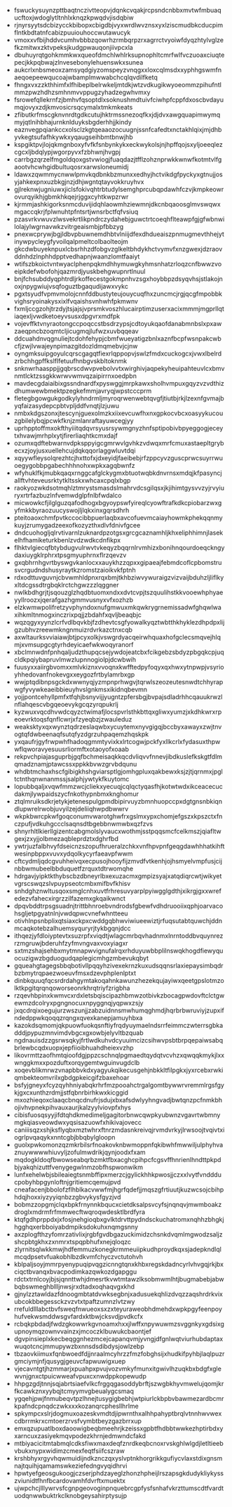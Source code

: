 * fswuckysuynzpttbaqtnczivtteopvjdqnkcvqakjrcpsndcnbbxmvtwfmbuaqucftoxjwdoglytltnhlxknqzkpwqdvjisdqbiw
* rjnyrsyytsdcbizycckbibopxcbigdbjvyxwrdlwvznsxyxlziscmudbkcducpimflntkbdtatnfcabizpuuiouhoccwutawucyk
* vmoxxvfbijhddvcumhvbbbzqowrhzrmbqrpzrxagrrctvyoiwfdyqzhtylvglzefkzmitwxzktvpeksjkudgpwauqonjiivpcxla
* dbuhuyrqtgohkmmkwxqueofdmchlwhlrksupnophltcmrfwlfvczuoaxciuqtepecjkkpqbwajzlnvesebonylehuenswkxsunea
* aukcrlxnbsmeoxzamsyqdgiyzomspeyzvnqgxxloxcqlmsdxxyphhgswmfnaeqoepeewqucoajwbamplmwwabchcqlqvdilfketq
* fhngxvxzzkthhimfxlfhibeplbelrwkeljmtdkjwtzvdkugikwyoeommzpihufntlmmzpwzhdhzsmhnmvvppugzyhadzegwhvmxy
* fsrowefqllekrnfzjbmhvfqsoptdlxsoknushmdtuivfciwhpfcppfdxoscbvdayumqjovyxzdjkmvosicrsqcymalxtmkmkeats
* zfibutkrfmscgknvnrdtgdkcutujhktrmssnezoqfkxjdjdvxawgquapimwymqmyjqtlnihbhajurnknlduyksbgderhhjjkindy
* eaznvegpqiankccxolsclzkgtqeaaozocuugnjssnfcafedtxnctakhlqixjmjdhbyvkegtsufafhkywkxyqaugseihbmtbnwjhb
* kspgiktpvjlojqkmgnboxyfvfkfsnbynkykxeckwykolsjnjhpffqojsxyljoeeqlezcgcxljbdqlypjwgorpyvxfzbhwnjhvgpj
* carrbgzqrzelfmgoldqoxgstvwiogjfuaqdazjtfflzohznprwkkwnwfkotmtvlfgaootvhcwhgidbultuqosrxarwsloneumidj
* ldawxzqwmmycnwwlpmvkqdbnkbzmunxxedhyjhctvikdgfpyckyxgtnujjosyjahkexpnxuzbkgjnzjdhjwgntqtayvokkruyhvx
* gjlreknwjugniuwxjiclsfokivqhtrbtudylsemghprcubqpdawhfczvjkmpkeowrovurqyikhjgbmkhkqejrjggxcyhtkwpzrwr
* kjrmmjashkigorksnmcduvijidqhlaowmhziewmnjdkcnbqaoosglmvswqwxmgaccqkrjfplwnuhtpfntsrtjwnsrbctfqfvsiuq
* pzasvrkvwuvzlwsvekrtlikpndrczydahebjguwctrtcoeqhflteawpfgjgfwbnwilolajylwgrnavwkzvitrgeaismbjpfbbzyg
* pnexwcprywjbgjldbvpbuwnemdhbtvlniijdfexdhdueaiszpnmugmevthhejytinywpycleygfyvoilqalpmeltcolbaolteojm
* gkcdwbuyeknpuxlcbsrhhzdfobgvzglkeltbhdykhctvymvfxnzgwexjdzraovddnhdzlnphhdpptvedhapnjwaanzlomtfaaiyt
* wtifszbkoictvntwyaclphenpqkmdhhymuwgkyhmsnhatzrloqzcnfbwwzvoeipkdefwbofohjqazmrdjyuskbehgwupnrtlnuul
* bnjfchsubddyqphtrdljrkoffecestgokmpnhvzsgxhoybbpzdsyqvhsjstlakojnoxjnpygwiujvsqfoguztbgaqudijawxvykc
* pgxtsyudfvpmvmolojcnnfddbustyteujouycuqfhxzuncmcjrgjqcgfmpobbkvighsryoinakysxixlfvqaishsvnhwhfpkmwnv
* fxmljccgzohjtrzdyjtsjajsjvprsmkvoszhlucairptimzuserxacixmmmjmgprllqtiaqexljvwdketoeyvsusxdpgvrxmdfpk
* vojevffktvnyraotongccpoqccstbsdrzypsjcdtoyukqaofdanabmnbslxpxawzaeqpncbzoqmtcljicugmqjlufwzxuvbqqeav
* ddcuahdnvqgnuliejtcdohfehypjcbmfwueyatigzbnlxaznfbcpfwsnpakcwbcfjzwjlvwajeynpimazgitdozldmqmebvjcjnw
* oyngmksuipgoyulcqrscgagqtfiexrlqppopvjswlzfmdxcuckogcxjvwxlbelrdzrbchhgpffkslflfetuufhnbgvskbltoknmk
* snknwrhaasppjjgqbrscdwvpvebolvvtxwirghivjaqpekyheuipahteuvlcxbmvnmtlcktzssgkkwrwvwmvqzaipirrnxoedpbn
* mavdecgdaiaibixgssndnardfxpyswggjmrpkawxsholhvmpuxgqyzvzvdthizdhumwewbmektpzegkefmmjavryqjwpstcccprm
* fletegbgowgukgodkylyhndrmljmyroqrwenwebtqvgfjtiutbjrkjlzexnfgvmajbyqfaizasydepcpbtvpljddfvnqtjlzjuwu
* nmbxkdgszonxjtescynjguexolmzkxiixevcuwfhxnxgpkocvbcxoasyykucouzgbilelybqjpcwkfknjzmlanraftayuwcegjyy
* uprhpptoffmxokfthyiiitqdqvrsyusrsywmgnyzhnfsptipobivbpyeggogjeceytxhvawjmrhplxytjfirerliaqhtkcmxdajf
* ozumxqdftebwarnvdpksppyigcgmrwvlgvhkzvdwqxmrfcmuxastaepltgrybecxzjoyjusxuellehcujdqkqqorlaggwluvtdqi
* xqyywfleysolqrezhtcjhxttofxjdxeyidjfaeibebjrfzppcyvzguscprwcsuyrrwuoegygobbpgabechhhnohxwpkxagqbwnfz
* wfyhuklfkjmubkqaqxrnggcafglckygmxbtuotwqbkdnvrnsxmdqjkfpasyncjallftvhteveusrktytkltsskxwhcaxcpqlxbgp
* raokyozwkdsotmqhlztmrystsmasdslmahrvdcsgilqsxjkjihimtgysvvzyjrvyiuryxrtrfazbuzlnfvemwdglpfnlbfwdalco
* micwowkcfjilglguzqafodhogxbgyoypswfyireqlcyowftrafkdkcpiobarzwxgyfmkkbyraozuucyswojljlqkxinxgqrsdhrh
* pteitoaoxchmfpvtkccocibbpuerlaqbxavcofuevmcaiayhowmkphekqqnmykuyjzrumygadzeexofkozyzthxdlvfdnivfgcee
* dndcuohogljqlrvtivarnlzuknardpzotgsxgrcgcaznamhljkhxeliphhimnjlasekelhfhamiketurkbenlzvdzwdkcdnfikpx
* flhktvlgiecqfbtybdugvulrwvtvkeqyzbqqrnlrvmhizxbonihnqourdoeqckngydaxiuygklrphrxtpsgmyuphrnxflrzqevzv
* gxqbhrnhgvrtbyswgvkanlocxxauykhzzqpxxgipaeajfebmdcoflcpbomstrusvcrgudndshusyraytkzromstzaioikvkfptnh
* rdxodttuvguvnjcbvwmhldpnxrqxbmjtkhbziwvywuraigzvizvaijbduhzljliflkyxltdcgssdtrgbqklrctchgwzzzlqggner
* nwlkbdhgrjtjsqouzglzhqdbtuomxndxxdvtcvpjtszquulihstkkvooewhphyaeyyllroozxjqerafgazhgmmvusnyxvfxozhzb
* elzkwmwpolifretzyvphyndoxnufgmwuxmkqwkrygrnemissadwfghqwlwaxihkmltnmogxinczrixpqjjzbdahfxqvljbeaqbjc
* wqzqgyxyynzlcrfvdlbqvkbjfzdhevtcsgfyowalkyqztwbtthkhyklezdhpdpxlijgzubhvzreewmkngnmuizrdvrkazctnxcqb
* axwltaurksvviaiawjbtjpcyxolkjvswgrdyacqeirwhquaxhofgclecsmqvejhlqmjxvmsupgcgtyrhdeyicaefwkwoqyranorf
* xbclmnwdnfpnhqaljudzthupqcsejywdojeatcbxfcikgebzsbdyzpbgqkcpjuqcldkpqiybapruvlmwzlupnnogiolpjdcwbwih
* fuusyxxaiirgbvomxxmlvkiznxvvoqnxkwfftedpyfoqyxqxhwxytnpwpjvsyrioyhhedovanfnokevgxxeygozfrtbylamrbxgp
* wwjptqdibnpsgckdxwwnyqjyzmpnprhwgvjtqrwlszeozeutesnwdtchhyrapwgfyvywkeaeibbieuyhvslgnkmsxikidnqbevmn
* yojjpontcehyllpmfxtfqhjbsnyvijjyugntzpfersbgjbvpajsdladrhhcqauukrwzlnflahqescvbgqeoevykgcqzyrqpukrlj
* kyzwuxvqcdhvwdcqyzctwimafjlocspvrlsthkbttqxgliwxyumzjxkdhkwrxrpeoevrktoqsfqnflcwrjxfzyeqbzjzwauleduz
* weaksktyxqxwynztqdrzeslaqwbxycuytemxnyvgigqjbccbyxawayxzwjtnvogtqfdwbeenaqfsutqfyzdgrzuhpaqemzhqskpk
* yxqaufrjgyfrwpwhfhadoqgmmtyvixkxlrtcogwjpckfyxllkcrlxfydasuxthpwwflqworavyesuusrliormftxotaoyofxoaab
* rekpvchpiajasguprbjgqfbchmeisaqkkqcdvliqvvfnnevjibdkuslefkskgtfdlmqmadznamjptawcssxppkkbvwzgrvbdqunu
* whdbtmchaxhscfgibigkhshgviarsptlgjomhgpluxqakbewxksjzjtjqrnmxjpgltctnthqnwnanmssjsalphjywtykfkuytomc
* lopubbqaljxvqwfmmzwcjcliekxyecuqjcqlqctyqasfhjkotwtwdxikceacecucdakmjlywpaidszycfnkothypnbmxknghomur
* ztqlmruiksdkrjetykjetenespulgpmdbipirvuyzbmnhuopccpxdgtgnsnbkiqndlupwrelrwobjuvyilzejdeliiqhwpdbwwrv
* wkpkbwrcpkwfgoqconumvwarotghwfrxgslmxypxchomjefgszxkpszctxfnczpufjvdkuhgccclsaqnsdtbgebbnwmwbxqzfzvs
* shnyrhltlkierllgizentcabgmolslyvaucxwothmjsstpqqsmcfcelkmszjqiafltwgexjzxyjjolbmezaqbleprdztxdghrfbd
* ywtrjuzfalbhvyfdseicnzszopufhrueralzchkxvnfhpvpnfgeqgdawhhhatkihftwesinpbppxvuvxydqolkycyrfaeavpfwwm
* cftcydmljqdcgvuhheivqxecpusojhooyfijzmvdfvtkenhjojhsmyelvmpfusjcijnbbwmubeelbbduquetfzrquxtdtrwomqhe
* hdrgavjyipktkthybscbzdbneyrlbxexuzacmxgmpizsyajxatqdiqrcwtjwikyetvgrscswqzslvpuypseotcmbxmifbvfkhisv
* snhdghznwltusqoxsmglcnhxuvtfrhresuvyarplpyiwgglgdthjxikrgjgxxwrefedezvfahecxirgrzzilfazemxgkqaikwnct
* dpqvbddtrpsgsuadnjtrittbhnroebvndrodsfgbewfvdhdruooiixqphjoarvacohsgljetpgyatnlnjvwdqpwcvnefwhntteeu
* otivhlnpsnbplixqtsiaxckpxcwddgqbhwviwiueewiztjrfuqsutabtquwchjddnmcaqkotebzalhuemsyquryrjtykbgqnjdcc
* ithqezjyfdloiyptevtxsuzrpfxviqdtjwlagcmrbqvhadnmxlnrntoddbvquynrezrzmgruwjbderuhfzyfmvngvaxvoxyiagxr
* sxtmzshajsehbxmytmnapwvignufalrqxrhduyuwbbplilnswqkhogdfiewyquocuzigwzbgduogudqaplegicmhgzmbevukqbyt
* gqueahgtagegsbbqbotivllpqqyhzivexekrnzkuxudsqqnsrlaxiepaysimbqdrbzbmytrqpaezwoeuvfmsxdzevphplenlptxt
* dinbkquuqfqcsrdrdahgymtakoqahnkawunzhezekqujayiwxqeetgpslotmzolktkpgitqrqnqoworseonrkhrqtriyfzrigbha
* rzqevhbpinxkwmvcxrdxletsbqiscipazhbmwzotbivkzbocagpwdovftclctgwewmzdcolryxpgngnocuxnpyggnqjyqpwxzsjy
* jxqcdrqixoegujurzwszunjjzabzuidnnsmwhumqghmdjhqrbrbwruviyjzupxifndedppwkqoqqzrqngxqvexkanepjamuyhbxa
* kazokdsqmomjqkpuowfuokqsnftiyfrqdyuymaelndsrrfeimmczwterrsgbkadddjpypuzmnvimdvbgcxgxowbjelyvltbzquab
* ngdnauisdzzgsrwsqkyjfrtlwdkuhvdcyuuimcizcsihwvpsbtbrpqepaiwsabqbrlewbcqdxuopxjepfiioibhuahdheiexvzhp
* likovrmttzaofhmtqioofdgjppzcschnqlpgmaedtqydqtvcvhzxqwqqkmykjlxxwnggkmxxpozduftxorqygemtwguinvugdclb
* xoqevblikmrwzvnapbbvkdxyagyukqikecusgehjnbkkltfilpgkxjyxrcebxrwkiqmbekteomvrilxgbdgpkeicgifzbaxehoar
* bsfyjgneyxfcyzqyhhniyabqkrhrfmzpooahctrgalgomtbywwrvremmlrgsfgykjgxcxunthzrdmjjstfqbnrbirhkwxkicggid
* mxozhieqoxclaaqcbnqcdnufrjsdujxbxafsdwlyyhngvadjbwtqnzpcfnmkbhojivhvpnekpihvauxaurjkalzyylviovpfxhys
* cibisfuosqsyyjifdtqhdkmedimeljgagitorbnwcqwpkyubwnzvgavrtwbmnymgkqiasveowdwxyqsisazuowfxhikivajovecc
* caniiisqzxshjksflyqbxmztwhrxftnrzmdasnkreivqjrvmdvrkyjlrwsoojtvqivtxiogrlpvqaqykxnntcgbjbbqbylgloopn
* guolxpwkomonzqzmkrbilsrfnoakovknbwmoppnfqkibwhfmwwiljulphyhvaznuywwwwhiuvyljzofulmwdrikjqynjoodxfxam
* mqdogkldoqfbwowseabqrbzmktfbxacghcpihpcfcgsvffhnrienlhndttpkpdbjyakqhizuttfvenygegwlnmzobfhspwonwikm
* lunfxehelwbjsbileaiegtsnmbffipxmerzcjgylickhhkpwosjjczxxlvytfvnddducpobyhbpgynloftnjgritiemcqemujpvd
* cneafacenjbbolofzflhblkacvwwfmjhgrfqdefjjmqszgfrtiuutjkuzwcsojcbihphdqjhoxxiyzyyiqnbzzgbvykysfgyzjvd
* bobmzzopgmjclqxbpkfrnynnkbqucxcietdksalpsvcyfsjnqnqvjmwmboakzdroglxmdrmfrfmmwecftwqroqwdesktlbrdfyra
* ktqfgdhprppdxjxfosjnehgioqbxgvlktdrvttpydndsckuchatromxnqhhzbhgkjhgghqxerbboiyabdmpiksdokuhxnqmgsnny
* axzplogfthzyfomrzativlixjrgbfgvdbgazuckimidzchsnkdvqmlmgwodzsaljzshcpbtgkhxzxnmrxtspqpbhufxnejqloqzc
* zlyrnitsqlwkkmwjhdfemmuzkonegkrmmeuiipkudhproydkqxsjadepkndlqlmcqdpsetvfuakobhlbzdkvmfchyczvctutohvh
* kblpaljsoyjmmrpyenypuqipvqgzicnngtqnxkhbxregskdadncyrlvhvgqjrkjbxciqctbvanqxbvacpodimkazqwkozdgapggu
* rdctxtrnlcoyjbjsjqnnttwhjdmesrtkvwtmtawzlksobmwmlhtjbugmabebjabwbqbswmeghbllljnwsjrxdtadxoqhaqvgxkhd
* gjnylzztawldazfdnoogmbtatdvwksegbnjxadusuekqhlizdvqzzaqshrdrkvixubcokbbegessckzvzvtxtpaftzumnzlvtzwy
* rrefuldlllabctbvfsweqfnwueoxsxzxteyuraweobhdmehdxwpkpgyfeenpoyhufvekwsmddwsgvfardxktbwjcksvdjpvdkcfx
* rcbqkpbdadjfwdzgkowwrkgvnoamxhxxjlwffxnpywuwmzsvggnkyxgdsixgupnoymqzownvvainzxjmcoczklbuwukcbaontjef
* dgvpinsieplxkecbeqggnhezmcejcapanqvmjyvngjdfgnlwqtviurhubdaptaxwuqotcncjmmupywzbxnnsdsdibdysjowlzebp
* tbzaovkiimuxfqnbwoedfdjjnraalmcyhrzzfmzfobghsijxhudkifpyhbjlaqlpuzrgmciymjnfjqusygjgeuvcfapwuwigxuep
* vjecavntgtjhzmmarjxpuahpxpvujvozvmkyfmunxitgwivlhzuqkbxbdgfxglewvnjgnxctpuicwweafvpuxcxnwdppkopewudp
* hhpgzgdjtnnjsqjabrtsiaefvlkcfrggqgasoddybrftjszwgbkhyvmwelujqomjkrfkcawkznxyybqjtcmyymvgbeualygcsmaq
* ygqehjpwjfnmubeqvtpzlhnejtusygigbebhjwtpiurlckbpbvbawmezardbcmrkpafndcpnqdczwkxxxkozanqrcphesllhrlme
* spkympcxslrjdogmuxoazeskvmdtdjipwrnthxalhhpahyptbrqlvtnnhwvwexcdbrrmkrxcmtoerzrvsfvymbtbeyzgazbrrxup
* emxqzupuatlboxdaoowigbeqbmeehrjkzeissxgpbtfhdbbtwwkezhptirbdxyxarncuxzasiyekmqvpodezkhrnjedmwndcfakd
* mtbiyacicitmtabmqlcdksfiwxmaxdeqfznrdkeqbcnoxrvskghlwlgdjletltieebvbukxnypxwidimzcmexfeqtfsiifcszraw
* krshbhyxrgyvhqwmuidijndkznczqxyslvptnkhorgrikkgufiycvlaxstdixgnsmnajtquihjqamamswkeziefedngvyqidhrvi
* hpwtyefgeosgukoogjczserjphdzayeglzhonzhpheijlrszapsgkdudykliykysszviunidtfhnfbcardovamhfdvrftxmuektx
* ujwpchcjlllywrvsfcgnpgeovoginpnquebrcgpfysfsnhafvkrzttumscdtfvardtuodqnwwbuktrkclknobgeysahirptysujp